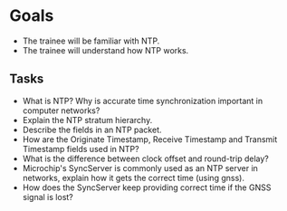 # Goals

- The trainee will be familiar with NTP.
- The trainee will understand how NTP works.

## Tasks

- What is NTP? Why is accurate time synchronization important in computer networks?
- Explain the NTP stratum hierarchy.
- Describe the fields in an NTP packet.
- How are the Originate Timestamp, Receive Timestamp and Transmit Timestamp fields used in NTP?
- What is the difference between clock offset and round-trip delay?
- Microchip's SyncServer is commonly used as an NTP server in networks, explain how it gets the correct time (using gnss).
- How does the SyncServer keep providing correct time if the GNSS signal is lost?
